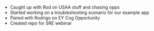 - Caught up with Rod on USAA stuff and chasing opps
- Started working on a troubleshooting scenario for our example app
- Paired with Rodrigo on EY Cog Opportunity
- Created repo for SRE webinar
